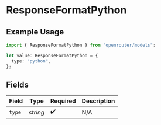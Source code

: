 # ResponseFormatPython

## Example Usage

```typescript
import { ResponseFormatPython } from "openrouter/models";

let value: ResponseFormatPython = {
  type: "python",
};
```

## Fields

| Field              | Type               | Required           | Description        |
| ------------------ | ------------------ | ------------------ | ------------------ |
| `type`             | *string*           | :heavy_check_mark: | N/A                |